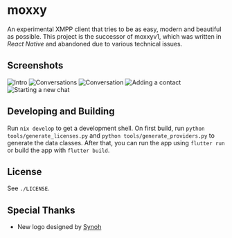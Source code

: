 # moxxy

An experimental XMPP client that tries to be as easy, modern and beautiful as possible. This project
is the successor of moxxyv1, which was written in *React Native* and abandoned due to various technical
issues.

## Screenshots

![Intro](assets/repo/intro.png)
![Conversations](assets/repo/conversations.png)
![Conversation](assets/repo/conversation.png)
![Adding a contact](assets/repo/add_contact.png)
![Starting a new chat](assets/repo/start_chat.png)

## Developing and Building

Run `nix develop` to get a development shell. On first build, run `python tools/generate_licenses.py`
and `python tools/generate_providers.py` to generate the data classes. After that, you
can run the app using `flutter run` or build the app with `flutter build`.

## License

See `./LICENSE`.

## Special Thanks

- New logo designed by [Synoh](https://twitter.com/synoh_manda)
